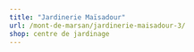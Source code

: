```yaml
---
title: "Jardinerie Maïsadour"
url: /mont-de-marsan/jardinerie-maisadour-3/
shop: centre de jardinage
---
```

